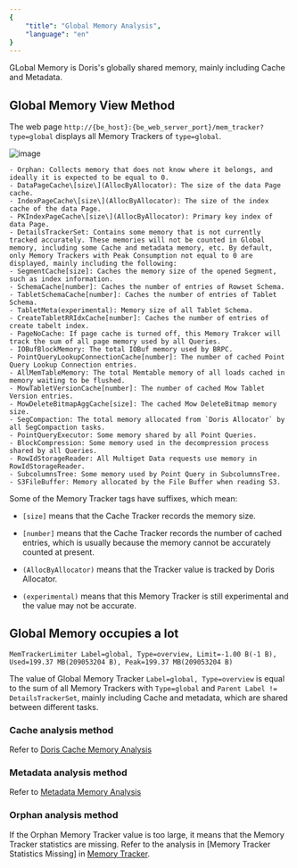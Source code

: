```yaml
---
{
    "title": "Global Memory Analysis",
    "language": "en"
}
---
```


<!--
Licensed to the Apache Software Foundation (ASF) under one
or more contributor license agreements.  See the NOTICE file
distributed with this work for additional information
regarding copyright ownership.  The ASF licenses this file
to you under the Apache License, Version 2.0 (the
"License"); you may not use this file except in compliance
with the License.  You may obtain a copy of the License at

  http://www.apache.org/licenses/LICENSE-2.0

Unless required by applicable law or agreed to in writing,
software distributed under the License is distributed on an
"AS IS" BASIS, WITHOUT WARRANTIES OR CONDITIONS OF ANY
KIND, either express or implied.  See the License for the
specific language governing permissions and limitations
under the License.
-->

GLobal Memory is Doris's globally shared memory, mainly including Cache and Metadata.

## Global Memory View Method

The web page `http://{be_host}:{be_web_server_port}/mem_tracker?type=global` displays all Memory Trackers of `type=global`.

![image](https://github.com/apache/doris/assets/13197424/e0b4a327-5bfb-4dfd-9e1e-bf58a482a456)

```
- Orphan: Collects memory that does not know where it belongs, and ideally it is expected to be equal to 0.
- DataPageCache\[size\](AllocByAllocator): The size of the data Page cache.
- IndexPageCache\[size\](AllocByAllocator): The size of the index cache of the data Page.
- PKIndexPageCache\[size\](AllocByAllocator): Primary key index of data Page.
- DetailsTrackerSet: Contains some memory that is not currently tracked accurately. These memories will not be counted in Global memory, including some Cache and metadata memory, etc. By default, only Memory Trackers with Peak Consumption not equal to 0 are displayed, mainly including the following:
- SegmentCache[size]: Caches the memory size of the opened Segment, such as index information.
- SchemaCache[number]: Caches the number of entries of Rowset Schema.
- TabletSchemaCache[number]: Caches the number of entries of Tablet Schema.
- TabletMeta(experimental): Memory size of all Tablet Schema.
- CreateTabletRRIdxCache[number]: Caches the number of entries of create tabelt index.
- PageNoCache: If page cache is turned off, this Memory Trakcer will track the sum of all page memory used by all Queries.
- IOBufBlockMemory: The total IOBuf memory used by BRPC.
- PointQueryLookupConnectionCache[number]: The number of cached Point Query Lookup Connection entries.
- AllMemTableMemory: The total Memtable memory of all loads cached in memory waiting to be flushed.
- MowTabletVersionCache[number]: The number of cached Mow Tablet Version entries.
- MowDeleteBitmapAggCache[size]: The cached Mow DeleteBitmap memory size.
- SegCompaction: The total memory allocated from `Doris Allocator` by all SegCompaction tasks.
- PointQueryExecutor: Some memory shared by all Point Queries.
- BlockCompression: Some memory used in the decompression process shared by all Queries.
- RowIdStorageReader: All Multiget Data requests use memory in RowIdStorageReader.
- SubcolumnsTree: Some memory used by Point Query in SubcolumnsTree.
- S3FileBuffer: Memory allocated by the File Buffer when reading S3.
```

Some of the Memory Tracker tags have suffixes, which mean:

- `[size]` means that the Cache Tracker records the memory size.

- `[number]` means that the Cache Tracker records the number of cached entries, which is usually because the memory cannot be accurately counted at present.

- `(AllocByAllocator)` means that the Tracker value is tracked by Doris Allocator.

- `(experimental)` means that this Memory Tracker is still experimental and the value may not be accurate.

## Global Memory occupies a lot

```
MemTrackerLimiter Label=global, Type=overview, Limit=-1.00 B(-1 B), Used=199.37 MB(209053204 B), Peak=199.37 MB(209053204 B)
```

The value of Global Memory Tracker `Label=global, Type=overview` is equal to the sum of all Memory Trackers with `Type=global` and `Parent Label != DetailsTrackerSet`, mainly including Cache and metadata, which are shared between different tasks.

### Cache analysis method

Refer to [Doris Cache Memory Analysis](./doris-cache-memory-analysis.md)

### Metadata analysis method

Refer to [Metadata Memory Analysis](./metadata-memory-analysis.md)

### Orphan analysis method

If the Orphan Memory Tracker value is too large, it means that the Memory Tracker statistics are missing. Refer to the analysis in [Memory Tracker Statistics Missing] in [Memory Tracker](./../memory-feature/memory-tracker.md).
